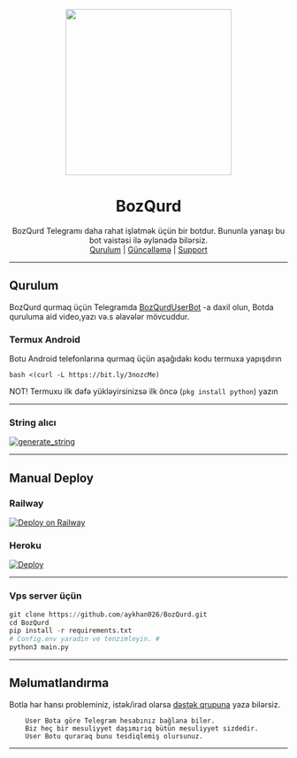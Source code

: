 <div align="center">
  <img src="https://telegra.ph/file/1fff5ba35bf40afbb80a9.png" width="300" height="300">
  <h1>BozQurd</h1>
</div>
<p align="center">
    BozQurd Telegramı daha rahat işlətmək üçün bir botdur.
    Bununla yanaşı bu bot vaistəsi ilə əylənədə bilərsiz.
    <br>
        <a href="https://t.me/BozQurdSup">Qurulum</a> |
        <a href="https://t.me/BozQurdResmi">Güncəlləmə</a> |
        <a href="https://t.me/BozQurdSup">Support</a>
    <br>
</p>

----

## Qurulum
BozQurd qurmaq üçün Telegramda [BozQurdUserBot](t.me/BozQurdUserBot) -a daxil olun, Botda quruluma aid video,yazı və.s əlavələr mövcuddur.

### Termux Android
Botu Android telefonlarına qurmaq üçün aşağıdakı kodu termuxa yapışdırın

 ```bash <(curl -L https://bit.ly/3nozcMe)```

NOT! Termuxu ilk dəfə yükləyirsinizsə ilk öncə (```pkg install python```) yazın
__________________________________________________
### String alıcı
<a href="https://repl.it/@xBabas/tguserbot#main.py"><img src="https://img.shields.io/badge/run-string__session.py-blue?style=for-the-badge&logo=repl.it" alt="generate_string" /></a>
__________________________________________________
## Manual Deploy
### Railway
[![Deploy on Railway](https://railway.app/button.svg)](https://railway.app/new/template?template=https%3A%2F%2Fgithub.com%2Faykhan026%2Fbozqurd&plugins=postgresql&envs=ANTI_SPAMBOT%2CANTI_SPAMBOT_SHOUT%2CAPI_HASH%2CAPI_KEY%2CAVTO_PP%2CAVTO_QATILMA%2CBIO_PREFIX%2CBOT_TOKEN%2CBOT_USERNAME%2CBOTLOG%2CBOTLOG_CHATID%2CCHROME_DRIVER%2CCLEAN_WELCOME%2CCONSOLE_LOGGER_VERBOSE%2CCOUNTRY%2CDEFAULT_BIO%2CG_DRIVE_AUTH_TOKEN_DATA%2CG_DRIVE_CLIENT_ID%2CG_DRIVE_CLIENT_SECRET%2CGENIUS%2CGOOGLE_CHROME_BIN%2CLANGUAGE%2CLASTFM_API%2CLASTFM_PASSWORD%2CLASTFM_SECRET%2CLASTFM_USERNAME%2CLOGSPAMMER%2CLYDIA_API_KEY%2COCR_SPACE_API_KEY%2COPEN_WEATHER_MAP_APPID%2CPAKET_ISMI%2CPLUGIN_CHANNEL_ID%2CPM_AUTO_BAN%2CPM_AUTO_BAN_LIMIT%2CQALERIYA_VAXT%2CREM_BG_API_KEY%2CSPOTIFY_DC%2CSPOTIFY_KEY%2CSTRING_SESSION%2CTMP_DOWNLOAD_DIRECTORY%2CTZ%2TZ_NUMBER%2CUPSTREAM_REPO_URL%2CWARN_LIMIT%2CWARN_MODE%2CWEATHER_DEFCITY%2CYOUTUBE_API_KEY)
### Heroku
[![Deploy](https://www.herokucdn.com/deploy/button.svg)](https://heroku.com/deploy?template=https://github.com/aykhan026/BozQurd)
__________________________________________________
### Vps server üçün
```python
git clone https://github.com/aykhan026/BozQurd.git
cd BozQurd
pip install -r requirements.txt
# Config.env yaradın ve tenzimleyin. #
python3 main.py
```
__________________________________________________
## Məlumatlandırma
Botla hər hansı probleminiz, istək/irad olarsa [dəstək qrupuna](https://t.me/bozqurdsup) yaza bilərsiz.

```
    User Bota göre Telegram hesabınız bağlana biler.
    Biz heç bir mesuliyyet daşımırıq bütün mesuliyyet sizdedir.
    User Botu quraraq bunu tesdiqlemiş olursunuz.
```
__________________________________________________
